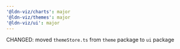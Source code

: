 ```yaml
---
'@ldn-viz/charts': major
'@ldn-viz/themes': major
'@ldn-viz/ui': major
---
```


CHANGED: moved `themeStore.ts` from `theme` package to `ui` package

